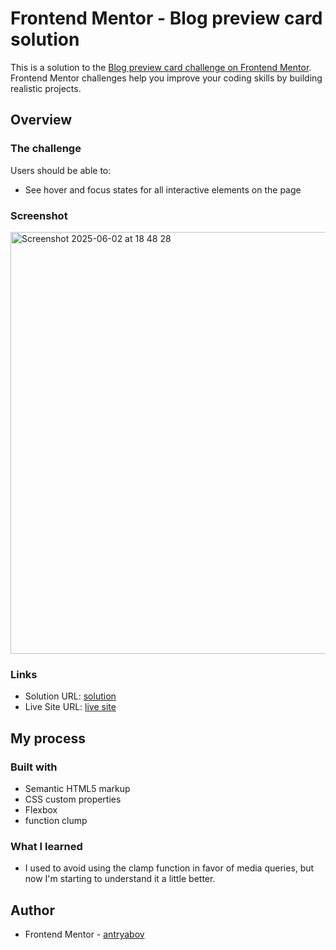 # Frontend Mentor - Blog preview card solution

This is a solution to the [Blog preview card challenge on Frontend Mentor](https://www.frontendmentor.io/challenges/blog-preview-card-ckPaj01IcS). Frontend Mentor challenges help you improve your coding skills by building realistic projects.

## Overview

### The challenge

Users should be able to:

- See hover and focus states for all interactive elements on the page

### Screenshot

<img width="675" alt="Screenshot 2025-06-02 at 18 48 28" src="https://github.com/user-attachments/assets/3d8e3462-c3c1-4000-b328-dec9ad91fe62" />


### Links

- Solution URL: [solution](https://github.com/antryabov/blog-preview-card)
- Live Site URL: [live site](https://antryabov.github.io/blog-preview-card/)

## My process

### Built with

- Semantic HTML5 markup
- CSS custom properties
- Flexbox
- function clump

### What I learned

- I used to avoid using the clamp function in favor of media queries, but now I'm starting to understand it a little better.

## Author

- Frontend Mentor - [antryabov](https://www.frontendmentor.io/profile/antryabov)
